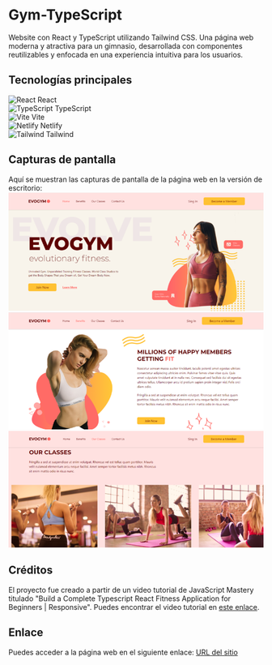 # Gym-TypeScript

Website con React y TypeScript utilizando Tailwind CSS. Una página web moderna y atractiva para un gimnasio, desarrollada con componentes reutilizables y enfocada en una experiencia intuitiva para los usuarios.



## Tecnologías principales

![React](https://res.cloudinary.com/dzwyvvrtk/image/upload/v1686950743/Icons/React_vhnxrd.png) React  
![TypeScript](https://res.cloudinary.com/dzwyvvrtk/image/upload/v1687904946/Typescript_cxfvxr.png) TypeScript  
![Vite](https://res.cloudinary.com/dzwyvvrtk/image/upload/v1687904946/Vite_in7622.png) Vite  
![Netlify](https://res.cloudinary.com/dzwyvvrtk/image/upload/v1687906772/netlify_iha7wl.png) Netlify  
![Tailwind](https://res.cloudinary.com/dzwyvvrtk/image/upload/v1687907014/tailwind_mxxnna.png) Tailwind  

## Capturas de pantalla


Aquí se muestran las capturas de pantalla de la página web en la versión de escritorio:
![Desktop1](./src/assets/screenshots/Desktop1.PNG)  
![Desktop2](./src/assets/screenshots/Desktop2.png)  
![Desktop3](./src/assets/screenshots/Desktop3.png)  


## Créditos
El proyecto fue creado a partir de un video tutorial de JavaScript Mastery titulado "Build a Complete Typescript React Fitness Application for Beginners | Responsive". Puedes encontrar el video tutorial en [este enlace](https://www.youtube.com/watch?v=I2NNxr3WPDo).

## Enlace
Puedes acceder a la página web en el siguiente enlace:
[URL del sitio](https://evogym-typescript.netlify.app)
